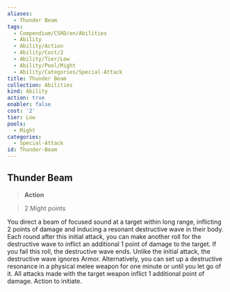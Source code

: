 ```yaml
---
aliases:
  - Thunder Beam
tags:
  - Compendium/CSRD/en/Abilities
  - Ability
  - Ability/Action
  - Ability/Cost/2
  - Ability/Tier/Low
  - Ability/Pool/Might
  - Ability/Categories/Special-Attack
title: Thunder Beam
collection: Abilities
kind: Ability
action: true
enabler: false
cost: '2'
tier: Low
pools:
  - Might
categories:
  - Special-Attack
id: Thunder-Beam
---
```

## Thunder Beam    
>**Action**    
>2 Might points  
    
You direct a beam of focused sound at a target within long range, inflicting 2 points of damage and inducing a resonant destructive wave in their body. Each round after this initial attack, you can make another roll for the destructive wave to inflict an additional 1 point of damage to the target. If you fail this roll, the destructive wave ends. Unlike the initial attack, the destructive wave ignores Armor. Alternatively, you can set up a destructive resonance in a physical melee weapon for one minute or until you let go of it. All attacks made with the target weapon inflict 1 additional point of damage. Action to initiate.
